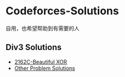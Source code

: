 # Codeforces-Solutions
自用，也希望帮助到有需要的人

## Div3 Solutions
- [2162C-Beautiful XOR](Div3/2162C-Beautiful%20XOR.md)
- [Other Problem Solutions](Div3/)
